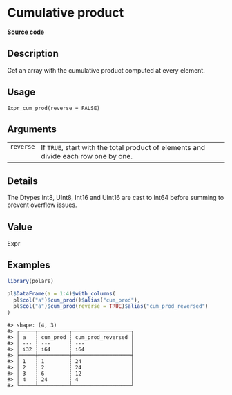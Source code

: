 
# Cumulative product

[**Source code**](https://github.com/pola-rs/r-polars/tree/3908b5beab9ec917b825bad8f9a820caad37cb4a/R/expr__expr.R#L1281)

## Description

Get an array with the cumulative product computed at every element.

## Usage

<pre><code class='language-R'>Expr_cum_prod(reverse = FALSE)
</code></pre>

## Arguments

<table>
<tr>
<td style="white-space: nowrap; font-family: monospace; vertical-align: top">
<code id="Expr_cum_prod_:_reverse">reverse</code>
</td>
<td>
If <code>TRUE</code>, start with the total product of elements and
divide each row one by one.
</td>
</tr>
</table>

## Details

The Dtypes Int8, UInt8, Int16 and UInt16 are cast to Int64 before
summing to prevent overflow issues.

## Value

Expr

## Examples

``` r
library(polars)

pl$DataFrame(a = 1:4)$with_columns(
  pl$col("a")$cum_prod()$alias("cum_prod"),
  pl$col("a")$cum_prod(reverse = TRUE)$alias("cum_prod_reversed")
)
```

    #> shape: (4, 3)
    #> ┌─────┬──────────┬───────────────────┐
    #> │ a   ┆ cum_prod ┆ cum_prod_reversed │
    #> │ --- ┆ ---      ┆ ---               │
    #> │ i32 ┆ i64      ┆ i64               │
    #> ╞═════╪══════════╪═══════════════════╡
    #> │ 1   ┆ 1        ┆ 24                │
    #> │ 2   ┆ 2        ┆ 24                │
    #> │ 3   ┆ 6        ┆ 12                │
    #> │ 4   ┆ 24       ┆ 4                 │
    #> └─────┴──────────┴───────────────────┘
